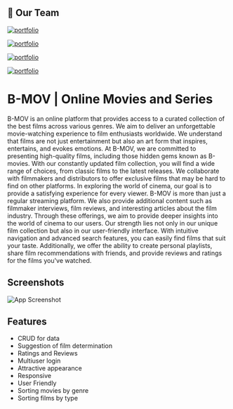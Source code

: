 
## 👥 Our Team
[![portfolio](https://img.shields.io/badge/Muhammad_Raihan-000?style=for-the-badge&logo=github&logoColor=white)](https://github.com/aahhimnrsu)

[![portfolio](https://img.shields.io/badge/Dicky_Satria_Mahendra-000?style=for-the-badge&logo=github&logoColor=white)](https://github.com/dicky190901)

[![portfolio](https://img.shields.io/badge/Yuliana_Putri_Setyowati-000?style=for-the-badge&logo=github&logoColor=white)](https://github.com/yulips)

[![portfolio](https://img.shields.io/badge/Prilantania_Antamihayu-000?style=for-the-badge&logo=github&logoColor=white)](https://github.com/prilantania)


# B-MOV | Online Movies and Series

B-MOV is an online platform that provides access to a curated collection of the best films across various genres. We aim to deliver an unforgettable movie-watching experience to film enthusiasts worldwide. We understand that films are not just entertainment but also an art form that inspires, entertains, and evokes emotions. At B-MOV, we are committed to presenting high-quality films, including those hidden gems known as B-movies. With our constantly updated film collection, you will find a wide range of choices, from classic films to the latest releases. We collaborate with filmmakers and distributors to offer exclusive films that may be hard to find on other platforms. In exploring the world of cinema, our goal is to provide a satisfying experience for every viewer. B-MOV is more than just a regular streaming platform. We also provide additional content such as filmmaker interviews, film reviews, and interesting articles about the film industry. Through these offerings, we aim to provide deeper insights into the world of cinema to our users. Our strength lies not only in our unique film collection but also in our user-friendly interface. With intuitive navigation and advanced search features, you can easily find films that suit your taste. Additionally, we offer the ability to create personal playlists, share film recommendations with friends, and provide reviews and ratings for the films you've watched.


## Screenshots

![App Screenshot](https://via.placeholder.com/468x300?text=App+Screenshot+Here)


## Features

- CRUD for data
- Suggestion of film determination
- Ratings and Reviews
- Multiuser login
- Attractive appearance
- Responsive
- User Friendly
- Sorting movies by genre
- Sorting films by type

